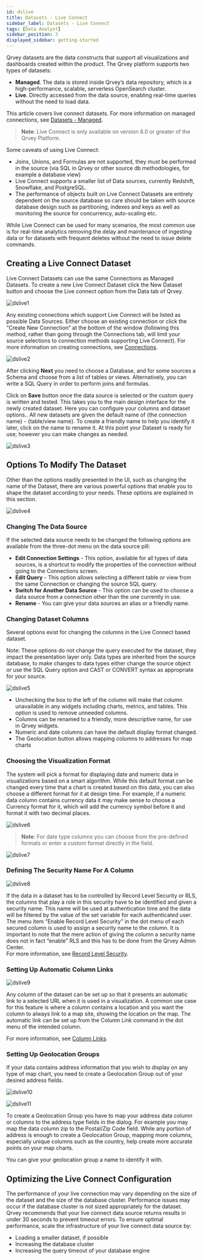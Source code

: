```yaml
---
id: dslive
title: Datasets - Live Connect
sidebar_label: Datasets - Live Connect
tags: [Data Analyst]
sidebar_position: 3
displayed_sidebar: getting-started
---
```


<div>

Qrvey datasets are the data constructs that support all visualizations and dashboards created within the product. The Qrvey platform supports two types of datasets:
* **Managed**. The data is stored inside Qrvey’s data repository, which is a high-performance, scalable, serverless OpenSearch cluster. 
* **Live**. Directly accessed from the data source, enabling real-time queries without the need to load data.  

This article covers live connect datasets. For more information on managed connections, see [Datasets - Managed](../01-Overview%20of%20Datasets/datasets-managed.md).  

>**Note**: Live Connect is only available on version 8.0 or greater of the Qrvey Platform.  

Some caveats of using Live Connect:

* Joins, Unions, and Formulas are not supported, they must be performed in the source (via SQL in Qrvey or other source db methodologies, for example a database view)
* Live Connect supports a smaller list of Data sources, currently Redshift, Snowflake, and PostgreSQL.
* The performance of objects built on Live Connect Datasets are entirely dependent on the source database so care should be taken with source database design such as partitioning, indexes and keys as well as monitoring the source for concurrency, auto-scaling etc.  

While Live Connect can be used for many scenarios, the most common use is for real-time analytics removing the delay and maintenance of ingesting data or for datasets with frequent deletes without the need to issue delete commands.

## Creating a Live Connect Dataset
Live Connect Datasets can use the same Connections as Managed Datasets.  To create a new Live Connect Dataset click the New Dataset button and choose the Live connect option from the Data tab of Qrvey.

![dslive1](https://s3.amazonaws.com/cdn.qrvey.com/documentation_assets/ui-docs/datasets/DatasetLive/dslive.1-8.0.png#thumbnail-40)


Any existing connections which support Live Connect will be listed as possible Data Sources.  Either choose an existing connection or click the “Create New Connection” at the bottom of the window (following this method, rather than going through the Connections tab, will limit your source selections to connection methods supporting Live Connect).  For more information on creating connections, see [Connections](../../Connections/overview-of-connections.md).

![dslive2](https://s3.amazonaws.com/cdn.qrvey.com/documentation_assets/ui-docs/datasets/DatasetLive/dslive.2-8.0.png#thumbnail)

After clicking **Next** you need to choose a Database, and for some sources a Schema and choose from a list of tables or views.  Alternatively, you can write a SQL Query in order to perform joins and formulas.

Click on **Save** button once the data source is selected or the custom query is written and tested. This takes you to the main design interface for the newly created dataset.  Here you can configure your columns and dataset options.. All new datasets are given the default name of {the connection name} - {table/view name}.  To create a friendly name to help you identify it later, click on the name to rename it.  At this point your Dataset is ready for use; however you can make changes as needed.

![dslive3](https://s3.amazonaws.com/cdn.qrvey.com/documentation_assets/ui-docs/datasets/DatasetLive/dslive.3-8.0.png#thumbnail-40)

## Options To Modify The Dataset​
Other than the options readily presented in the UI, such as changing the name of the Dataset, there are various powerful options that enable you to shape the dataset according to your needs. These options are explained in this section.

![dslive4](https://s3.amazonaws.com/cdn.qrvey.com/documentation_assets/ui-docs/datasets/DatasetLive/dslive.4-8.0.png#thumbnail)

### Changing The Data Source​

If the selected data source needs to be changed the following options are available from the three-dot menu on the data source pill:

* **Edit Connection Settings** - This option, available for all types of data sources, is a shortcut to modify the properties of the connection  without going to the Connections screen.
* **Edit Query** - This option allows selecting a different table or view from the same Connection or changing the source SQL query.
* **Switch for Another Data Source** - This option can be used to choose a data source from a connection other than the one currently in use.
* **Rename** - You can give your data sources an alias or a friendly name.


### Changing Dataset Columns

Several options exist for changing the columns in the Live Connect based dataset.  

Note: These options do not change the query executed for the dataset, they impact the presentation layer only.  Data types are inherited from the source database, to make changes to data types either change the source object or use the SQL Query option and CAST or CONVERT syntax as appropriate for your source.

![dslive5](https://s3.amazonaws.com/cdn.qrvey.com/documentation_assets/ui-docs/datasets/DatasetLive/dslive.5-8.0.png#thumbnail)


* Unchecking the box to the left of the column will make that column unavailable in any widgets including charts, metrics, and tables.  This option is used to remove unneeded columns.
* Columns can be renamed to a friendly, more descriptive name, for use in Qrvey widgets.  
* Numeric and date columns can have the default display format changed.  
* The Geolocation button allows mapping columns to addresses for map charts 

### Choosing the Visualization Format​
The system will pick a format for displaying date and numeric data in visualizations based on a smart algorithm. While this default format can be changed every time that a chart is created based on this data, you can also choose a different format for it at design time. For example, if a numeric data column contains currency data it may make sense to choose a Currency format for it, which will add the currency symbol before it and format it with two decimal places.

![dslive6](https://s3.amazonaws.com/cdn.qrvey.com/documentation_assets/ui-docs/datasets/DatasetLive/dslive.6-8.0.png#thumbnail-40)

>**Note**: For date type columns you can choose from the pre-defined formats or enter a custom format directly in the field.

![dslive7](https://s3.amazonaws.com/cdn.qrvey.com/documentation_assets/ui-docs/datasets/DatasetLive/dslive.7-8.0.png#thumbnail-40)


### Defining The Security Name For A Column​

![dslive8](https://s3.amazonaws.com/cdn.qrvey.com/documentation_assets/ui-docs/datasets/DatasetLive/dslive.8-8.0.png#thumbnail-40)

If the data in a dataset has to be controlled by Record Level Security or RLS, the columns that play a role in this security have to be identified and given a security name. This name will be used at authentication time and the data will be filtered by the value of the set variable for each authenticated user. The menu item “Enable Record Level Security” in the dot menu of each secured column is used to assign a security name to the column. It is important to note that the mere action of giving the column a security name does not in fact “enable” RLS and this has to be done from the Qrvey Admin Center.  
For more information, see [Record Level Security](../../../../software-developer/03-Security/record-level-security.md).


### Setting Up Automatic Column Links​

![dslive9](https://s3.amazonaws.com/cdn.qrvey.com/documentation_assets/ui-docs/datasets/DatasetLive/dslive.9-8.0.png#thumbnail-40)

Any column of the dataset can be set up so that it presents an automatic link to a selected URL when it is used in a visualization. A common use case for this feature is where a column contains a location and you want the column to always link to a map site, showing the location on the map. The automatic link can be set up from the Column Link command in the dot menu of the intended column.

For more information, see [Column Links](./column-links.md).


### Setting Up Geolocation Groups​
If your data contains address information that you wish to display on any type of map chart, you need to create a Geolocation Group out of your desired address fields.

![dslive10](https://s3.amazonaws.com/cdn.qrvey.com/documentation_assets/ui-docs/datasets/DatasetLive/dslive.10-8.0.png#thumbnail)

![dslive11](https://s3.amazonaws.com/cdn.qrvey.com/documentation_assets/ui-docs/datasets/DatasetLive/dslive.11-8.0.png#thumbnail-60)

To create a Geolocation Group you have to map your address data column or columns to the address type fields in the dialog. For example you may map the data column zip to the Postal/Zip Code field. While any portion of address is enough to create a Geolocation Group, mapping more columns, especially unique columns such as the country, help create more accurate points on your map charts.

You can give your geolocation group a name to identify it with.

## Optimizing the Live Connect Configuration

The performance of your live connection may vary depending on the size of the dataset and the size of the database cluster. Performance issues may occur if the database cluster is not sized appropriately for the dataset. Qrvey recommends that your live connect data source returns results in under 30 seconds to prevent timeout errors. To ensure optimal performance, scale the infrastructure of your live connect data source by:
- Loading a smaller dataset, if possible
- Increasing the database cluster
- Increasing the query timeout of your database engine 



</div>